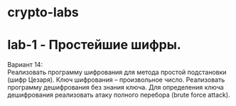 # crypto-labs
# lab-1 - Простейшие шифры.

Вариант 14:\
Реализовать программу шифрования для метода простой подстановки (шифр Цезаря). Ключ шифрования – произвольное число. 
Реализовать программу дешифрования без знания ключа. Для определения ключа дешифрования  реализовать атаку полного перебора (brute force attack).
